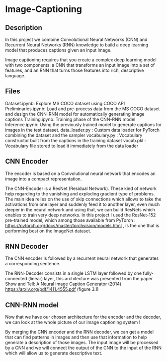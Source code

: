 # Image-Captioning
## Description
In this project we combine Convolutional Neural Networks (CNN) and Recurrent Neural Networks (RNN) knowledge to build a deep learning model that produces captions given an input image.

Image captioning requires that you create a complex deep learning model with two components: a CNN that transforms an input image into a set of features, and an RNN that turns those features into rich, descriptive language.

## Files
Dataset.ipynb: Explore MS COCO dataset using COCO API
Preliminaries.ipynb: Load and pre-process data from the MS COCO dataset and design the CNN-RNN model for automatically generating image captions
Training.ipynb: Training phase of the CNN-RNN model
Inference.ipynb: Using the previously trained model to generate captions for images in the test dataset.
data_loader.py : Custom data loader for PyTorch combining the dataset and the sampler
vocabulary.py : Vocabulary constructor built from the captions in the training dataset
vocab.pkl : Vocabulary file stored to load it immediately from the data loader

## CNN Encoder
The encoder is based on a Convolutional neural network that encodes an image into a compact representation.

The CNN-Encoder is a ResNet (Residual Network). These kind of network help regarding to the vanishing and exploding gradient type of problems. The main idea relies on the use of skip connections which allows to take the activations from one layer and suddenly feed it to another layer, even much deeper in the neural network and using that, we can build ResNets which enables to train very deep networks. In this project I used the ResNet-152 pre-trained model, which among those available from PyTorch : https://pytorch.org/docs/master/torchvision/models.html , is the one that is performing best on the ImageNet dataset.

## RNN Decoder
The CNN encoder is followed by a recurrent neural network that generates a corresponding sentence.

The RNN-Decoder consists in a single LSTM layer followed by one fully-connected (linear) layer, this architecture was presented from the paper Show and Tell: A Neural Image Caption Generator (2014) https://arxiv.org/pdf/1411.4555.pdf (figure 3.1)

## CNN-RNN model
Now that we have our chosen architecture for the encoder and the decoder, we can look at the whole picture of our image captioning system !

By merging the CNN encoder and the RNN decoder, we can get a model that can find patterns in images and then use that information to help generate a description of those images. The input image will be processed by a CNN and we will connect the output of the CNN to the input of the RNN which will allow us to generate descriptive text.
